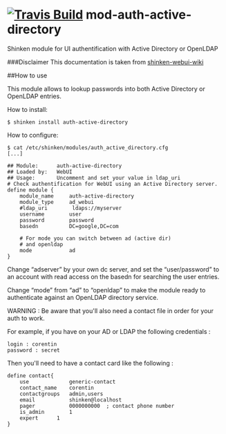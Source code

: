<a href='https://travis-ci.org/shinken-monitoring/mod-auth-active-directory'><img src='https://api.travis-ci.org/shinken-monitoring/mod-auth-active-directory.svg?branch=master' alt='Travis Build'></a>
mod-auth-active-directory
=========================

Shinken module for UI authentification with Active Directory or OpenLDAP

###Disclaimer
This documentation is taken from [shinken-webui-wiki](https://github.com/shinken-monitoring/mod-webui/wiki)

##How to use

This module allows to lookup passwords into both Active Directory or OpenLDAP entries.

How to install:
```
$ shinken install auth-active-directory
```

How to configure:
```
$ cat /etc/shinken/modules/auth_active_directory.cfg
[...]

## Module:      auth-active-directory
## Loaded by:   WebUI
## Usage:       Uncomment and set your value in ldap_uri
# Check authentification for WebUI using an Active Directory server.
define module {
    module_name     auth-active-directory
    module_type     ad_webui
    #ldap_uri        ldaps://myserver
    username        user
    password        password
    basedn          DC=google,DC=com

    # For mode you can switch between ad (active dir)
    # and openldap
    mode            ad
}
```

Change “adserver” by your own dc server, and set the “user/password” to an account with read access on the basedn for searching the user entries.

Change “mode” from “ad” to “openldap” to make the module ready to authenticate against an OpenLDAP directory service.

WARNING : Be aware that you'll also need a contact file in order for your auth to work.

For example, if you have on your AD or LDAP the following credentials :
```
login : corentin
password : secret
```

Then you'll need to have a contact card like the following :
```
define contact{
    use             generic-contact
    contact_name    corentin
    contactgroups   admin,users
    email           shinken@localhost
    pager           0000000000  ; contact phone number
    is_admin        1
    expert      1
}
```
